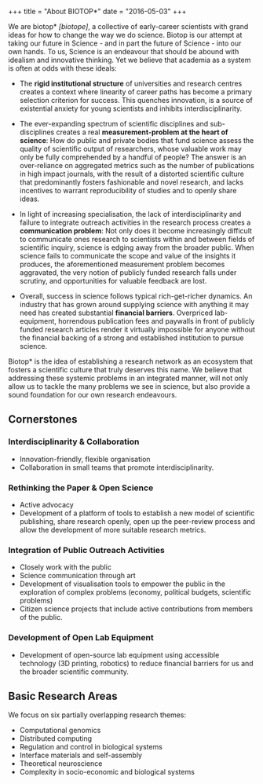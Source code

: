+++
title = "About BIOTOP*"
date = "2016-05-03"
+++

<!-- ## Context

To many young scientists, the prospect of pursuing a career in academia has become a scary one.
They've all seen idealistic young academics keen on changing how academia works from within, their grand ideas gradually stripped from them  when attempting to balance personal and professional life while trying to meet the demands of tenure track committees and funding agencies.

Science is an endeavour that should be abound with idealism and innovative thinking, yet how come that so many young researchers have become so disillusioned nowadays?

We believe that the problem is systemic:
 -->


We are biotop* *[biotope]*, a collective of early-career scientists with grand ideas for how to change the way we do science.
Biotop is our attempt at taking our future in Science - and in part the future of Science - into our own hands.
To us, Science is an endeavour that should be abound with idealism and innovative thinking. Yet we believe that academia as a system is often at odds with these ideals:

- The **rigid institutional structure** of universities and research centres creates a context where linearity of career paths has become a primary selection criterion for success. This quenches innovation, is a source of existential anxiety for young scientists and inhibits interdisciplinarity.

- The ever-expanding spectrum of scientific disciplines and sub-disciplines creates a real **measurement-problem at the heart of science**: How do public and private bodies that fund science assess the quality of scientific output of researchers, whose valuable work may only be fully comprehended by a handful of people? The answer is an over-reliance on aggregated metrics such as the number of publications in high impact journals, with the result of
a distorted scientific culture that predominantly fosters fashionable and novel research, and lacks incentives to warrant reproducibility of studies and to openly share ideas.

- In light of increasing specialisation, the lack of interdisciplinarity and failure to integrate outreach activities in the research process creates a **communication problem**: Not only does it become increasingly difficult to communicate ones research to scientists within and between fields of scientific inquiry, science is edging away from the broader public. When science fails to communicate the scope and value of the insights it produces, the aforementioned measurement problem becomes aggravated, the very notion of publicly funded research falls under scrutiny, and opportunities for valuable feedback are lost.

- Overall, success in science follows typical rich-get-richer dynamics. An industry that has grown around  supplying science with anything it may need has created substantial **financial barriers**. Overpriced lab-equipment, horrendous publication fees and paywalls in front of publicly funded research articles render it virtually impossible for anyone without the financial backing of a strong and established institution to pursue science.


Biotop* is the idea of establishing a research network as an ecosystem that fosters a scientific culture that truly deserves this name.
We believe that addressing these systemic problems in an integrated manner, will not only allow us to tackle the many problems we see in science, but also provide a sound foundation for our own research endeavours.

## Cornerstones

### Interdisciplinarity & Collaboration

- Innovation-friendly, flexible organisation
- Collaboration in small teams that promote interdisciplinarity.


### Rethinking the Paper & Open Science

- Active advocacy
- Development of a platform of tools to establish a new model of scientific publishing, share research openly, open up the peer-review process and allow the development of more suitable research metrics.

### Integration of Public Outreach Activities

- Closely work with the public
- Science communication through art
- Development of visualisation tools to empower the public in the exploration of complex problems (economy, political budgets, scientific problems)
- Citizen science projects that include active contributions from members of the public.

### Development of Open Lab Equipment
- Development of open-source lab equipment using accessible technology (3D printing, robotics) to reduce financial barriers for us and the broader scientific community.

## Basic Research Areas

We focus on six partially overlapping research themes:

- Computational genomics
- Distributed computing
- Regulation and control in biological systems
- Interface materials and self-assembly
- Theoretical neuroscience
- Complexity in socio-economic and biological systems
